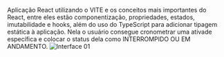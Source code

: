 Aplicação React utilizando o VITE e os conceitos mais importantes do React, entre eles estão componentização, propriedades, estados, imutabilidade e hooks, além do uso do TypeScript para adicionar tipagem estática à aplicação. Nela o usuário consegue cronometrar uma ativade específica e colocar o status dela como 
INTERROMPIDO OU EM ANDAMENTO.
![Interface 01](D:\DownloadsHD/img01.png)
